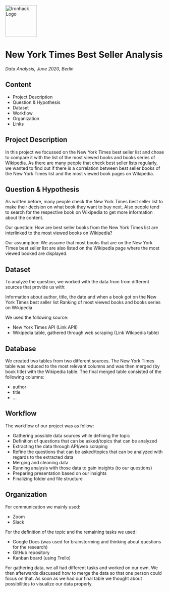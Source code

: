 <img src="https://bit.ly/2VnXWr2" alt="Ironhack Logo" width="100"/>

# New York Times Best Seller Analysis

*Data Analysis, June 2020, Berlin*

## Content
* Project Description
* Question & Hypothesis
* Dataset
* Workflow
* Organization
* Links

## Project Description

In this project we focussed on the New York Times best seller list and chose to compare it with the list of the most viewed books and books series of Wikipedia. As there are many people that check best seller lists regularly, we wanted to find out if there is a correlation between best seller books of the New York Times list and the most viewed book pages on Wikipedia.


## Question & Hypothesis

As written before, many people check the New York Times best seller list to make their decision on what book they want to buy next. Also people tend to search for the respective book on Wikipedia to get more information about the content.

Our question:
How are best seller books from the New York Times list are interlinked to the most viewed books on Wikipedia?

Our assumption:
We assume that most books that are on the New York Times best seller list are also listed on the Wikipedia page where the most viewed booked are displayed.


## Dataset

To analyze the question, we worked with the data from from different sources that provide us with:

Information about author, title, the date and when a book got on the New York Times best seller list
Ranking of most viewed books and books series on Wikipedia

We used the following source:
* New York Times API (Link APII)
* Wikipedia table, gathered through web scraping (Link Wikipedia table)


## Database

We created two tables from two different sources. The New York Times table was reduced to the most relevant columns and was then merged (by book title) with the Wikipedia table. The final merged table consisted of the following columns:


* author
* title
* ...


## Workflow

The workflow of our project was as follow:
* Gathering possible data sources while defining the topic
* Definition of questions that can be asked/topics that can be analyzed
* Extracting the data through API/web scraping
* Refine the questions that can be asked/topics that can be analyzed with regards to the extracted data
* Merging and cleaning data
* Running analysis with those data to gain insights (to our questions)
* Preparing presentation based on our insights
* Finalizing folder and file structure


## Organization

For communication we mainly used:

* Zoom
* Slack

For the definition of the topic and the remaining tasks we used:

* Google Docs (was used for brainstorming and thinking about questions for the research)
* GitHub repository
* Kanban board (using Trello)

For gathering data, we all had different tasks and worked on our own. We then afterwards discussed how to merge the data so that one person could focus on that. As soon as we had our final table we thought about possibilities to visualize our data properly.
